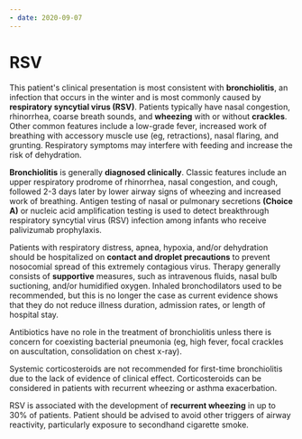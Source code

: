 ```yaml
---
- date: 2020-09-07
---
```


# RSV

<!-- bronchiolitis cause, symptoms, diagnosis, treatment, complications -->

This patient's clinical presentation is most consistent with **bronchiolitis**, an infection that occurs in the winter and is most commonly caused by **respiratory syncytial virus (RSV)**. Patients typically have nasal congestion, rhinorrhea, coarse breath sounds, and **wheezing** with or without **crackles**.  Other common features include a low-grade fever, increased work of  breathing with accessory muscle use (eg, retractions), nasal flaring,  and grunting. Respiratory symptoms may interfere with feeding and  increase the risk of dehydration.

**Bronchiolitis** is generally **diagnosed clinically**.  Classic features include an upper respiratory prodrome of rhinorrhea,  nasal congestion, and cough, followed 2-3 days later by lower airway  signs of wheezing and increased work of breathing. Antigen testing of  nasal or pulmonary secretions **(Choice A)** or nucleic  acid amplification testing is used to detect breakthrough respiratory  syncytial virus (RSV) infection among infants who receive palivizumab  prophylaxis.

Patients with respiratory distress, apnea, hypoxia, and/or dehydration should be hospitalized on **contact and droplet precautions** to prevent nosocomial spread of this extremely contagious virus. Therapy generally consists of **supportive** measures, such as intravenous fluids, nasal bulb suctioning, and/or  humidified oxygen. Inhaled bronchodilators used to be recommended, but  this is no longer the case as current evidence shows that they do not  reduce illness duration, admission rates, or length of hospital stay.

Antibiotics have no role in the treatment of bronchiolitis unless there  is concern for coexisting bacterial pneumonia (eg, high fever, focal  crackles on auscultation, consolidation on chest x-ray).

Systemic corticosteroids are not recommended for first-time  bronchiolitis due to the lack of evidence of clinical effect.  Corticosteroids can be considered in patients with recurrent wheezing or asthma exacerbation.

RSV is associated with the development of **recurrent wheezing** in up to 30% of patients. Patient should be advised to avoid other  triggers of airway reactivity, particularly exposure to secondhand  cigarette smoke.
